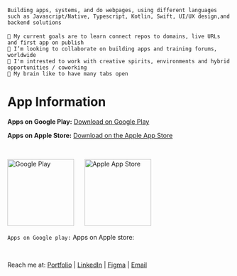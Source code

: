 
`Building apps, systems, and do webpages, using different languages such as Javascript/Native, Typescript, Kotlin, Swift, UI/UX design,and backend solutions`
<br>
<br>
`🎯 My current goals are to learn connect repos to domains, live URLs and first app on publish`
<br>
`💞️ I’m looking to collaborate on building apps and training forums, worldwide`
<br>
`💼 I'm intrested to work with creative spirits, environments and hybrid opportunities / coworking`
<br>
`🧠 My brain like to have many tabs open`
<br>

# App Information

<p>
  <strong>Apps on Google Play:</strong>
  <a href="https://play.google.com/store/apps/details?id=com.example.app" target="_blank">Download on Google Play</a>
</p>

<p>
  <strong>Apps on Apple Store:</strong>
  <a href="https://apps.apple.com/us/app/example-app/id123456789" target="_blank">Download on the Apple App Store</a>
</p>

<br> <!-- Line break to give some space -->

<p>

  <a href="https://play.google.com/store/apps/details?id=com.example.app" target="_blank"><img src="https://upload.wikimedia.org/wikipedia/commons/thumb/a/a9/Google_Play_Store_Icon.svg/1024px-Google_Play_Store_Icon.svg.png" alt="Google Play" style="width: 150px; margin-right: 20px;"></a>
  <a href="https://apps.apple.com/us/app/example-app/id123456789" target="_blank"><img src="https://upload.wikimedia.org/wikipedia/commons/thumb/3/36/Apple_App_Store_logo.svg/1024px-Apple_App_Store_logo.svg.png" alt="Apple App Store" style="width: 150px;"></a>
</p>

`Apps on Google play:`    Apps on Apple store: 
<br>

<br>


Reach me at: [Portfolio](https://yourwebsite.com) |  [LinkedIn](https://linkedin.com/in/natalie-samaan-5a0588353)  |  [Figma](https://www.figma.com) | [Email](mailto:natalie.samaan1@gmail.com)

<!---
ns-develops/ns-develops is a ✨ special ✨ repository because its `README.md` (this file) appears on your GitHub profile.
You can click the Preview link to take a look at your changes. 
- 👀 I’m interested in crud operations, systems, web development, building apps and new stuff!
[<img src="https://github.com/user-attachments/assets/b5321de8-5558-4b4a-b540-819dd002a404" width="20">]([https://yourwebsite.com)
- 📫 How to reach me test.tt9061030@gmail.com
`<p style="font-size:20px;"> <strong>Building apps, systems, and do webpages, using different languages such as Javascript/Native, Typescript, Kotlin, Swift, UI/UX design,and backend solutions </strong></p>`

